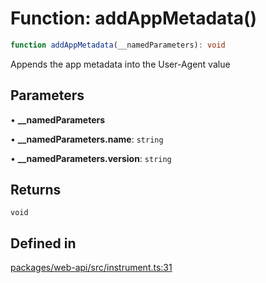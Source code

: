 # Function: addAppMetadata()

```ts
function addAppMetadata(__namedParameters): void
```

Appends the app metadata into the User-Agent value

## Parameters

• **\_\_namedParameters**

• **\_\_namedParameters.name**: `string`

• **\_\_namedParameters.version**: `string`

## Returns

`void`

## Defined in

[packages/web-api/src/instrument.ts:31](https://github.com/slackapi/node-slack-sdk/blob/7b348598b763c2b7545d1042b5f0429775cfa62c/packages/web-api/src/instrument.ts#L31)

